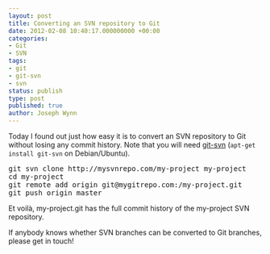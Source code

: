 ```yaml
---
layout: post
title: Converting an SVN repository to Git
date: 2012-02-08 10:40:17.000000000 +00:00
categories:
- Git
- SVN
tags:
- git
- git-svn
- svn
status: publish
type: post
published: true
author: Joseph Wynn
---
```

<p>Today I found out just how easy it is to convert an SVN repository to Git without losing any commit history. Note that you will need <a href="http://schacon.github.com/git/git-svn.html">git-svn</a> (<code>apt-get install git-svn</code> on Debian/Ubuntu).</p>
<pre class="no-highlight">git svn clone http://mysvnrepo.com/my-project my-project
cd my-project
git remote add origin git@mygitrepo.com:/my-project.git
git push origin master</pre>
<p>Et voilà, my-project.git has the full commit history of the my-project SVN repository.</p>
<p>If anybody knows whether SVN branches can be converted to Git branches, please get in touch!</p>
